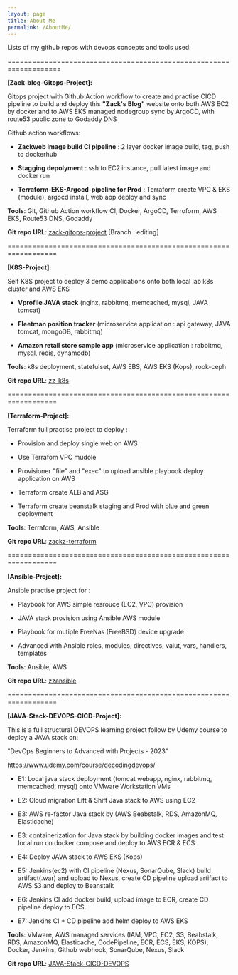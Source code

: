 ```yaml
---
layout: page
title: About Me
permalink: /AboutMe/
---
```


Lists of my github repos with devops concepts and tools used:

===================================================================

<b>[Zack-blog-Gitops-Project]: </b>

Gitops project with Github Action workflow to create and practise CICD pipeline to build and deploy this <b>"Zack's Blog"</b> website onto both AWS EC2 by docker and to AWS EKS managed nodegroup sync by ArgoCD, with route53 public zone to Godaddy DNS



Github action workflows: 

- <b>Zackweb image build CI pipeline</b> : 2 layer docker image build, tag, push to dockerhub

- <b>Stagging depolyment</b> : ssh to EC2 instance, pull latest image and docker run

- <b>Terraform-EKS-Argocd-pipeline for Prod</b> : Terraform create VPC & EKS (module), argocd install, web app deploy and sync






<b>Tools</b>:  Git, Github Action workflow CI, Docker, ArgoCD, Terroform, AWS EKS, Route53 DNS, Godaddy

<b>Git repo URL</b>: [zack-gitops-project](https://github.com/ZackZhouHB/zack-gitops-project)  [Branch : editing]

==================================================================

<b>[K8S-Project]:</b>

Self K8S project to deploy 3 demo applications onto both local lab k8s cluster and AWS EKS

- <b>Vprofile JAVA stack</b> (nginx, rabbitmq, memcached, mysql, JAVA tomcat)

- <b>Fleetman position tracker</b> (microservice application : api gateway, JAVA tomcat, mongoDB, rabbitmq)

- <b>Amazon retail store sample app</b> (microservice application : rabbitmq, mysql, redis, dynamodb) 

<b>Tools</b>:  k8s deployment, statefulset, AWS EBS, AWS EKS (Kops), rook-ceph

<b>Git repo URL</b>: [zz-k8s](https://github.com/ZackZhouHB/zz-k8s)

==================================================================


<b>[Terraform-Project]:</b>

Terraform full practise project to deploy :

- Provision and deploy single web on AWS

- Use Terrafom VPC mudole

- Provisioner "file" and "exec" to upload ansible playbook deploy application on AWS

- Terraform create ALB and ASG

- Terraform create beanstalk staging and Prod with blue and green deployment

<b>Tools</b>: Terraform, AWS, Ansible 

<b>Git repo URL</b>: [zackz-terraform](https://github.com/ZackZhouHB/zackz-terraform)


==================================================================

<b>[Ansible-Project]:</b>

Ansible practise project for :

- Playbook for AWS simple resrouce (EC2, VPC) provision

- JAVA stack provision using Ansible AWS module

- Playbook for mutiple FreeNas (FreeBSD) device upgrade

- Advanced with Ansible roles, modules, directives, valut, vars, handlers, templates  

<b>Tools</b>: Ansible, AWS 

<b>Git repo URL</b>: [zzansible](https://github.com/ZackZhouHB/zzansible)

==================================================================

<b>[JAVA-Stack-DEVOPS-CICD-Project]:</b>

This is a full structural DEVOPS learning project follow by Udemy course to deploy a JAVA stack on:

"DevOps Beginners to Advanced with Projects - 2023"

https://www.udemy.com/course/decodingdevops/

- E1: Local java stack deployment (tomcat webapp, nginx, rabbitmq, memcached, mysql) onto VMware Workstation VMs 

- E2:  Cloud migration Lift & Shift Java stack to AWS using EC2

- E3:  AWS re-factor Java stack by (AWS Beabstalk, RDS, AmazonMQ, Elasticache)

- E3:  containerization for Java stack by building docker images and test local run on docker compose and deploy to AWS ECR & ECS

- E4:  Deploy JAVA stack to AWS EKS (Kops)

- E5:  Jenkins(ec2) with CI pipeline (Nexus, SonarQube, Slack) build artifact(.war) and upload to Nexus, create CD pipeline upload artifact to AWS S3 and deploy to Beanstalk 

- E6:  Jenkins CI add docker build, upload image to ECR, create CD pipeline deploy to ECS.

- E7:  Jenkins CI + CD pipeline add helm deploy to AWS EKS

<b>Tools</b>: VMware, AWS managed services (IAM, VPC, EC2, S3, Beabstalk, RDS, AmazonMQ, Elasticache, CodePipeline, ECR, ECS, EKS, KOPS), Docker, Jenkins, Github webhook, SonarQube, Nexus, Slack  

<b>Git repo URL</b>: [JAVA-Stack-CICD-DEVOPS](https://github.com/ZackZhouHB/redo20git)
